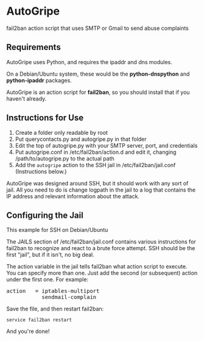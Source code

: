 AutoGripe
=========

fail2ban action script that uses SMTP or Gmail to send abuse complaints

Requirements
------------

AutoGripe uses Python, and requires the ipaddr and dns modules. 

On a Debian/Ubuntu system, these would be the **python-dnspython** and **python-ipaddr** packages.

AutoGripe is an action script for **fail2ban**, so you should install that if you haven't already.

Instructions for Use
--------------------

1. Create a folder only readable by root
2. Put querycontacts.py and autogripe.py in that folder
3. Edit the top of autogripe.py with your SMTP server, port, and credentials
4. Put autogripe.conf in /etc/fail2ban/action.d and edit it, changing /path/to/autogripe.py to the actual path
5. Add the ```autogripe``` action to the SSH jail in /etc/fail2ban/jail.conf (Instructions below.)

AutoGripe was designed around SSH, but it should work with any sort of jail. All you need to do is change logpath in the jail to a log that contains the IP address and relevant information about the attack.

Configuring the Jail
-------------------

This example for SSH on Debian/Ubuntu

The JAILS section of /etc/fail2ban/jail.conf contains various instructions for fail2ban to recognize and react to a brute force attempt. SSH should be the first "jail", but if it isn't, no big deal. 

The action variable in the jail tells fail2ban what action script to execute. You can specify more than one. Just add the second (or subsequent) action under the first one. For example:

<pre>action   = iptables-multiport
           sendmail-complain</pre>

Save the file, and then restart fail2ban:

```service fail2ban restart```

And you're done!

